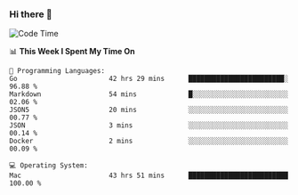 ### Hi there 👋

<!--
**CrazyCollin/crazycollin** is a ✨ _special_ ✨ repository because its `README.md` (this file) appears on your GitHub profile.

Here are some ideas to get you started:

- 🔭 I’m currently working on ...
- 🌱 I’m currently learning ...
- 👯 I’m looking to collaborate on ...
- 🤔 I’m looking for help with ...
- 💬 Ask me about ...
- 📫 How to reach me: ...
- 😄 Pronouns: ...
- ⚡ Fun fact: ...
-->

<!--START_SECTION:waka-->
![Code Time](http://img.shields.io/badge/Code%20Time-4%2C607%20hrs%2050%20mins-blue)

📊 **This Week I Spent My Time On** 

```text
💬 Programming Languages: 
Go                       42 hrs 29 mins      ████████████████████████░   96.88 % 
Markdown                 54 mins             █░░░░░░░░░░░░░░░░░░░░░░░░   02.06 % 
JSON5                    20 mins             ░░░░░░░░░░░░░░░░░░░░░░░░░   00.77 % 
JSON                     3 mins              ░░░░░░░░░░░░░░░░░░░░░░░░░   00.14 % 
Docker                   2 mins              ░░░░░░░░░░░░░░░░░░░░░░░░░   00.09 % 

💻 Operating System: 
Mac                      43 hrs 51 mins      █████████████████████████   100.00 % 
```


<!--END_SECTION:waka-->
